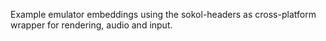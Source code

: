 Example emulator embeddings using the sokol-headers as cross-platform wrapper
for rendering, audio and input.
